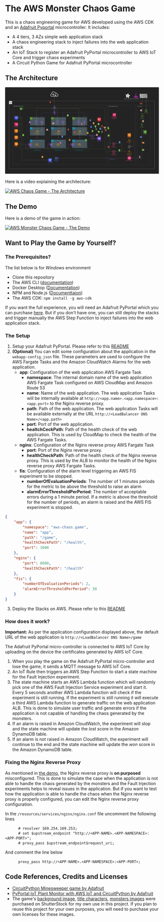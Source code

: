 # The AWS Monster Chaos Game
This is a chaos engineering game for AWS developed using the AWS CDK and an 
[Adafruit Pyportal](https://www.adafruit.com/product/4116) microcontroller. It includes:
* A 4 tiers, 3 AZs simple web application stack
* A chaos engineering stack to inject failures into the web application stack
* An IoT Stack to register an Adafruit PyPortal microcontroller to AWS IoT Core and trigger chaos experiments 
* A Circuit Python Game for Adafruit PyPortal microcontroller

## The Architecture
![](doc/images/aws-chaos-game.jpg)

Here is a video explaining the architecture:

[![AWS Chaos Game - The Architecture](https://img.youtube.com/vi/W8LVIPay63Q/0.jpg)](https://www.youtube.com/watch?v=W8LVIPay63Q)

## The Demo
Here is a demo of the game in action:

[![AWS Monster Chaos Game - The Demo](https://img.youtube.com/vi/YED9DnyLUPM/0.jpg)](https://www.youtube.com/watch?v=YED9DnyLUPM)

## Want to Play the Game by Yourself?
### The Prerequisites?
The list below is for _Windows_ environment
* Clone this repository
* The AWS CLI ([documentation](https://docs.aws.amazon.com/cli/latest/userguide/getting-started-install.html))
* Docker Desktop ([Documentation](https://docs.docker.com/desktop/windows/install/))
* NPM and Node.js ([Documenttaion](https://docs.npmjs.com/downloading-and-installing-node-js-and-npm))
* The AWS CDK: `npm install -g aws-cdk`

If you want the full experience, you will need an Adafruit PyPortal which you can purchase 
[here](https://www.adafruit.com/product/4116). But if you don't have one, you can still deploy the stacks and trigger 
manually the AWS Step Function to inject failures into the web application stack.

### The Setup
1. Setup your Adafruit PyPortal. Please refer to this [README](doc/PYPORTAL.md)
2. __(Optional)__ You can edit some configuration about the application in the `webapp-config.json` file. These 
parameters are used to configure the AWS Fargate Tasks and the Amazon CloudWatch Alarms for the web application.
   * __app__: Configuration of the web application AWS Fargate Task
     * __namespace__: The internal domain name of the web application AWS Fargate Task configured on AWS CloudMap and 
     Amazon Route 53
     * __name__: Name of the web application. The web application Tasks will be internally available at 
     `http://<app.name>.<app.namespace>:<app.port>` to the Nginx reverse proxy.
     * __path__: Path of the web application. The web application Tasks will be available externally at the URL 
     `http://<LoadBalancer DNS Name>/<app.path>`
     * __port__: Port of the web application.
     * __healtchCeckPath__: Path of the health check of the web application. This is used by CloudMap to check the 
     health of the AWS Fargate Tasks.
   * __nginx__: Configuration of the Nginx reverse proxy AWS Fargate Task
     * __port__: Port of the Nginx reverse proxy.
     * __healthCheckPath__: Path of the health check of the Nginx reverse proxy. This is used by the ALB to monitor the
     health of the Nginx reverse proxy AWS Fargate Tasks.
   * __fis__: Configuration of the alarm level triggering an AWS FIS experiment to be stopped.
     * __numberOfEvaluationPeriods__: The number of 1 minutes periods for the metric to be above the threshold to raise
     an alarm
     * __alarmErrorThresholdPerPeriod__: The number of acceptable errors during a 1 minute period.
   If a metric is above the threshold for the number of periods, an alarm is raised and the AWS FIS experiment is stopped.
```JSON
{
    "app": {
        "namespace": "aws-chaos.game",
        "name": "app",
        "path": "/game",
        "healthCheckPath": "/health",
        "port": 3000
    },
    "nginx": {
        "port": 8080,
        "healthCheckPath": "/health"
    },
    "fis": {
        "numberOfEvaluationPeriods": 2,
        "alarmErrorThresholdPerPeriod": 50
    }
}
```
3. Deploy the Stacks on AWS. Please refer to this [README](doc/CDK.md)

### How does it work?
__Important:__ As per the application configuration displayed above, the default URL of the web application is
`http://<LoadBalancer DNS Name>/game`

The Adafruit PyPortal micro-controller is connected to AWS IoT Core by uploading on the device the certificates 
generated by AWS IoT Core. 
1. When you play the game on the Adafruit PyPortal micro-controller and lose the game, it sends a MQTT message
to AWS IoT Core. 
2. An IoT Rule then triggers an AWS Step Function to start a state machine for the Fault Injection experiment.
3. The state machine starts an AWS Lambda function which will randomly pick one of the AWS Fault Injection Service 
experiment and start it. Every 5 seconds another AWS Lambda function will check if the experiment is still running. If 
the experiment is still running it will execute a third AWS Lambda function to generate traffic on the web application 
ALB. This is done to simulate user traffic and generate errors if the application is not capable of handling the chaos 
generated by the monsters.
4. If an alarm is raised in Amazon CloudWatch, the experiment will stop and the state machine will update the *lost* 
score in the Amazon DynamoDB table.
4. If an alarm is not raised in Amazon CloudWatch, the experiment will continue to the end and the state machine will 
update the *won* score in the Amazon DynamoDB table.

### Fixing the Nginx Reverse Proxy
As mentioned in [the demo](https://www.youtube.com/watch?v=YED9DnyLUPM), the Nginx reverse proxy is __on purposed__ 
misconfigured. This is done to simulate the case when the application is not able to handle the chaos generated by the
monsters and the Fault Injection experiments helps to reveal issues in the application. But if you want to test how
the application is able to handle the chaos when the Nginx reverse proxy is properly configured, you can edit the Nginx 
reverse proxy configuration.

In the `/resources/services/nginx/nginx.conf` file uncomment the following lines
```Nginx
      # resolver 169.254.169.253;
      # set $upstream_endpoint "http://<APP-NAME>.<APP-NAMESPACE>:<APP-PORT>";
      # proxy_pass $upstream_endpoint$request_uri;
```

And comment the line below
```Nginx
      proxy_pass http://<APP-NAME>.<APP-NAMESPACE>:<APP-PORT>;
```

## Code References, Credits and Licenses
* [CircuitPython Minesweeper game by Adafruit](https://learn.adafruit.com/circuitpython-pyportal-minesweeper-game)
* [PyPortal IoT Plant Monitor with AWS IoT and CircuitPython by Adafruit](https://learn.adafruit.com/pyportal-iot-plant-monitor-with-aws-iot-and-circuitpython/aws-iot-setup)
* The game's [background image](https://www.shutterstock.com/image-vector/game-over-pixel-art-design-city-1105567490), [title characters](https://www.shutterstock.com/image-vector/digital-arcade-alphabet-pixel-3d-font-2049132659), [monsters images](https://www.shutterstock.com/image-vector/big-eyed-monsters-horns-expressing-emotions-1913676475) 
were purchased on ShutterStock for my own use in this project. If you plan to reuse this project for your own purposes,
you will need to purchase your own licenses for these images.